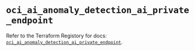 # `oci_ai_anomaly_detection_ai_private_endpoint`

Refer to the Terraform Registory for docs: [`oci_ai_anomaly_detection_ai_private_endpoint`](https://registry.terraform.io/providers/oracle/oci/6.18.0/docs/resources/ai_anomaly_detection_ai_private_endpoint).
